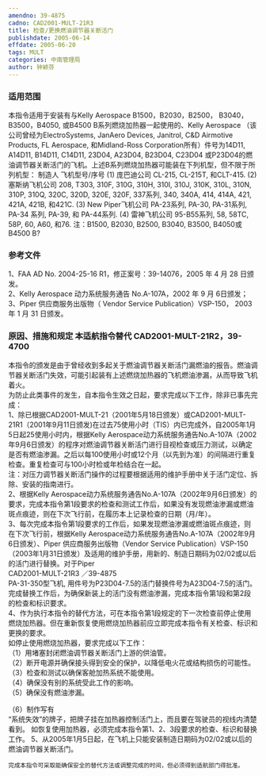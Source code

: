 ```yaml
---
amendno: 39-4875  
cadno: CAD2001-MULT-21R3  
title: 检查/更换燃油调节器关断活门  
publishdate: 2005-06-14  
effdate: 2005-06-20  
tags: MULT  
categories: 中南管理局  
author: 钟颖芬  
---
```

  
### 适用范围  
本指令适用于安装有与Kelly Aerospace B1500，B2030，B2500， B3040，B3500，B4050, 或B4500 B系列燃烧加热器一起使用的、Kelly Aerospace （该公司曾经为ElectroSystems, JanAero Devices, Janitrol, C&D Airmotive Products, FL Aerospace, 和Midland-Ross Corporation所有）件号为14D11, A14D11, B14D11, C14D11, 23D04, A23D04, B23D04, C23D04 或P23D04的燃油调节器关断活门的飞机。上述B系列燃烧加热器可能装在下列机型，但不限于所列机型：
制造人 飞机型号/序号
(1) 庞巴迪公司  CL-215, CL-215T, 和CLT-415.
(2) 塞斯纳飞机公司  208, T303, 310F, 310G, 310H, 310I, 310J, 310K, 310L, 310N, 310P, 310Q, 320C, 320D, 320E, 320F, 337系列, 340, 340A, 414, 414A, 421, 421A, 421B, 和421C.
(3) New Piper飞机公司  PA-23系列, PA-30, PA-31系列, PA-34 系列, PA-39, 和 PA-44系列.
(4) 雷神飞机公司  95-B55系列, 58, 58TC, 58P, 60, A60, 和76.
注：B1500, B2030, B2500, B3040, B3500, B4050或B4500 B?  
  
<!--more-->  
### 参考文件  
1、FAA AD No. 2004-25-16 R1，修正案号：39-14076，2005 年 4 月 28 日颁发。  
 2、Kelly Aerospace 动力系统服务通告 No.A-107A，2002 年 9 月 6日颁发；  
 3、Piper 供应商服务出版物（ Vendor Service Publication）VSP-150， 2003 年 1 月 31 日颁发。  
  
### 原因、措施和规定 本适航指令替代 CAD2001-MULT-21R2，39-4700  
本指令的颁发是由于曾经收到多起关于燃油调节器关断活门漏燃油的报告。燃油调节器关断活门失效，可能引起装有上述燃烧加热器的飞机燃油渗漏，从而导致飞机着火。  
为防止此类事件的发生，自本指令生效之日起，要求完成以下工作，除非已事先完成：  
    1、除已根据CAD2001-MULT-21（2001年5月18日颁发）或CAD2001-MULT-21R1（2001年9月11日颁发)在过去75使用小时（TIS）内已完成外，自2005年1月5日起25使用小时内，根据Kelly Aerospace动力系统服务通告No.A-107A（2002年9月6日颁发）的程序对燃油调节器关断活门进行目视检查或压力测试，以确定是否有燃油渗漏。之后以每100使用小时或12个月（以先到为准）的间隔进行重复检查。重复检查可与100小时检或年检结合在一起。  
    注：对压力调节器关断活门操作的过程要根据适用的维护手册中关于活门定位、拆除、安装的指南进行。  
    2、根据Kelly Aerospace动力系统服务通告No.A-107A（2002年9月6日颁发）的要求，完成本指令第1段要求的检查和测试工作后，如果没有发现燃油渗漏或燃油斑点痕迹，则在下次飞行前，在履历本上记录检查的日期（月/年）。  
    3、每次完成本指令第1段要求的工作后，如果发现燃油渗漏或燃油斑点痕迹，则在下次飞行前，根据Kelly Aerospace动力系统服务通告No.A-107A（2002年9月6日颁发）、Piper 供应商服务出版物（Vendor Service Publication）VSP-150（2003年1月31日颁发）及适用的维护手册，用新的、制造日期码为02/02或以后的活门进行替换。对于Piper  
       CAD2001-MULT-21R3  ／39-4875  
PA-31-350型飞机, 用件号为P23D04-7.5的活门替换件号为A23D04-7.5的活门。完成替换工作后，为确保新装上的活门没有燃油渗漏，完成本指令第1段和第2段的检查和标识要求。  
    4、作为执行本指令的替代方法，可在本指令第1段规定的下一次检查前停止使用燃烧加热器。但在重新恢复使用燃烧加热器前应立即完成本指令有关检查、标识和更换的要求。  
    如停止使用燃烧加热器，要求完成以下工作：  
（1）用堵塞封闭燃油调节器关断活门上游的供油管。  
    （2）断开电源并确保接头得到安全的保护，以降低电火花或结构损伤的可能性。  
（3）检查和测试以确保客舱加热系统不能使用。  
（4）确保没有别的系统受此工作的影响。  
（5）确保没有燃油渗漏。  
  
（6）制作写有  
“系统失效”的牌子，把牌子挂在加热器控制活门上，而且要在驾驶员的视线内清楚看到。    如恢复使用加热器，必须完成本指令第1、2、3段要求的检查、标识和替换工作。     5、从2005年1月5日起，在飞机上只能安装制造日期码为02/02或以后的燃油调节器关断活门。  
  
    完成本指令可采取能确保安全的替代方法或调整完成的时间，但必须得到适航部门得批准。  
